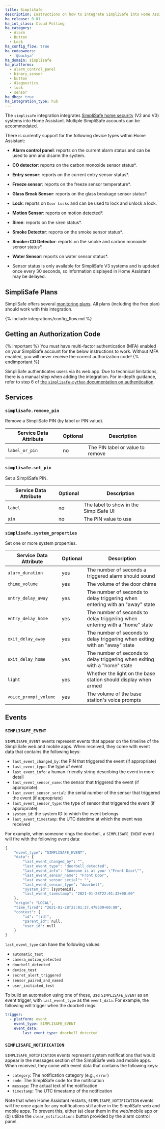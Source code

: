 ```yaml
---
title: SimpliSafe
description: Instructions on how to integrate SimpliSafe into Home Assistant.
ha_release: 0.81
ha_iot_class: Cloud Polling
ha_category:
  - Alarm
  - Button
  - Lock
ha_config_flow: true
ha_codeowners:
  - '@bachya'
ha_domain: simplisafe
ha_platforms:
  - alarm_control_panel
  - binary_sensor
  - button
  - diagnostics
  - lock
  - sensor
ha_dhcp: true
ha_integration_type: hub
---
```


The `simplisafe` integration integrates [SimpliSafe home security](https://simplisafe.com) (V2 and V3) systems into Home Assistant. Multiple SimpliSafe accounts can be accommodated.

There is currently support for the following device types within Home Assistant:

- **Alarm control panel**: reports on the current alarm status and can be used to arm and disarm the system.
- **CO detector**: reports on the carbon monoxide sensor status*.
- **Entry sensor**: reports on the current entry sensor status*.
- **Freeze sensor**: reports on the freeze sensor temperature*.
- **Glass Break Sensor**: reports on the glass breakage sensor status*.
- **Lock**: reports on `Door Locks` and can be used to lock and unlock a lock.
- **Motion Sensor**: reports on motion detected*.
- **Siren**: reports on the siren status*.
- **Smoke Detector**: reports on the smoke sensor status*.
- **Smoke+CO Detector**: reports on the smoke and carbon monoxide sensor status*.
- **Water Sensor**: reports on water sensor status*.

- Sensor status is only available for SimpliSafe V3 systems and is updated once every 30 seconds, so information displayed in Home Assistant may be delayed.

## SimpliSafe Plans

SimpliSafe offers several [monitoring plans](https://support.simplisafe.com/articles/alarm-events-monitoring/what-are-the-service-plan-options/6344794a013ba90af0bce6a4). All plans (including the free plan) should work with this integration.  

{% include integrations/config_flow.md %}

## Getting an Authorization Code

{% important %}
You must have multi-factor authentication (MFA) enabled on your SimpliSafe account for the below instructions to work. Without MFA enabled, you will never receive the correct authorization code!
{% endimportant %}

SimpliSafe authenticates users via its web app. Due to technical limitations, there is a manual step when adding the integration. For in-depth guidance, refer to step 6 of [the `simplisafe-python` documentation on authentication](https://simplisafe-python.readthedocs.io/en/latest/usage.html#authentication).

## Services

### `simplisafe.remove_pin`

Remove a SimpliSafe PIN (by label or PIN value).

| Service Data Attribute | Optional | Description                      |
| ---------------------- | -------- | -------------------------------- |
| `label_or_pin`         | no       | The PIN label or value to remove |

### `simplisafe.set_pin`

Set a SimpliSafe PIN.

| Service Data Attribute | Optional | Description                            |
| ---------------------- | -------- | -------------------------------------- |
| `label`                | no       | The label to show in the SimpliSafe UI |
| `pin`                  | no       | The PIN value to use                   |

### `simplisafe.system_properties`

Set one or more system properties.

| Service Data Attribute | Optional | Description                                                                  |
| ---------------------- | -------- | ---------------------------------------------------------------------------- |
| `alarm_duration`       | yes      | The number of seconds a triggered alarm should sound                         |
| `chime_volume`         | yes      | The volume of the door chime                                                 |
| `entry_delay_away`     | yes      | The number of seconds to delay triggering when entering with an "away" state |
| `entry_delay_home`     | yes      | The number of seconds to delay triggering when entering with a "home" state  |
| `exit_delay_away`      | yes      | The number of seconds to delay triggering when exiting with an "away" state  |
| `exit_delay_home`      | yes      | The number of seconds to delay triggering when exiting with a "home" state   |
| `light`                | yes      | Whether the light on the base station should display when armed              |
| `voice_prompt_volume`  | yes      | The volume of the base station's voice prompts                               |

## Events

### `SIMPLISAFE_EVENT`

`SIMPLISAFE_EVENT` events represent events that appear on the timeline of the SimpliSafe
web and mobile apps. When received, they come with event data that contains the
following keys:

- `last_event_changed_by`: the PIN that triggered the event (if appropriate)
- `last_event_type`: the type of event
- `last_event_info`: a human-friendly string describing the event in more detail
- `last_event_sensor_name`: the sensor that triggered the event (if appropriate)
- `last_event_sensor_serial`: the serial number of the sensor that triggered the event (if appropriate)
- `last_event_sensor_type`: the type of sensor that triggered the event (if appropriate)
- `system_id`: the system ID to which the event belongs
- `last_event_timestamp`: the UTC datetime at which the event was received

For example, when someone rings the doorbell, a
`SIMPLISAFE_EVENT` event will fire with the following event data:

```python
{
    "event_type": "SIMPLISAFE_EVENT",
    "data": {
        "last_event_changed_by": "",
        "last_event_type": "doorbell_detected",
        "last_event_info": "Someone is at your \"Front Door\"",
        "last_event_sensor_name": "Front Door",
        "last_event_sensor_serial": "",
        "last_event_sensor_type": "doorbell",
        "system_id": [systemid],
        "last_event_timestamp": "2021-01-28T22:01:32+00:00"
    },
    "origin": "LOCAL",
    "time_fired": "2021-01-28T22:01:37.478539+00:00",
    "context": {
        "id": "[id]",
        "parent_id": null,
        "user_id": null
    }
}
```

`last_event_type` can have the following values:

- `automatic_test`
- `camera_motion_detected`
- `doorbell_detected`
- `device_test`
- `secret_alert_triggered`
- `sensor_paired_and_named`
- `user_initiated_test`

To build an automation using one of these, use `SIMPLISAFE_EVENT`
as an event trigger, with `last_event_type` as the `event_data`.
For example, the following will trigger when the doorbell rings:

```yaml
trigger:
  - platform: event
    event_type: SIMPLISAFE_EVENT
    event_data:
        last_event_type: doorbell_detected
```

### `SIMPLISAFE_NOTIFICATION`

`SIMPLISAFE_NOTIFICATION` events represent system notifications that would appear in the
messages section of the SimpliSafe web and mobile apps. When received, they come with
event data that contains the following keys:

- `category`: The notification category (e.g., `error`)
- `code`: The SimpliSafe code for the notification
- `message`: The actual text of the notification
- `timestamp`: The UTC timestamp of the notification

Note that when Home Assistant restarts, `SIMPLISAFE_NOTIFICATION` events will fire once
again for any notifications still active in the SimpliSafe web and mobile apps. To
prevent this, either (a) clear them in the web/mobile app or (b) utilize the 
`clear_notifications` button provided by the alarm control panel.

